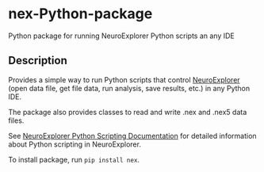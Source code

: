 # nex-Python-package
Python package for running NeuroExplorer Python scripts an any IDE

## Description

Provides a simple way to run Python scripts that control [NeuroExplorer](https://www.neuroexplorer.com) (open data file, get file data, run analysis, save results, etc.) in any Python IDE.

The package also provides classes to read and write .nex and .nex5 data files.

See [NeuroExplorer Python Scripting Documentation](https://www.neuroexplorer.com/docs/reference/scripting/index.html) for detailed information about Python scripting in NeuroExplorer.

To install package, run `pip install nex`.
